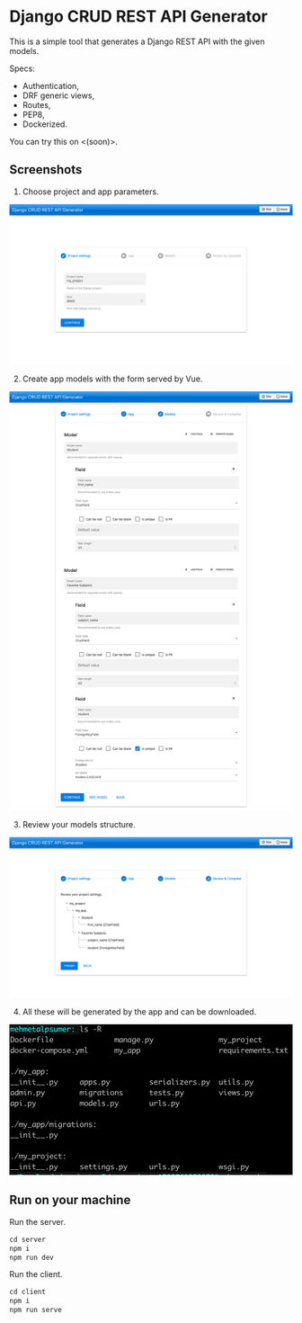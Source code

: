 # Django CRUD REST API Generator

This is a simple     tool that generates a Django REST API with the given models.

Specs:
- Authentication,
- DRF generic views,
- Routes,
- PEP8,
- Dockerized.

You can try this on <(soon)>.

## Screenshots
1) Choose project and app parameters.

![Step 1](/images/1.png)

2) Create app models with the form served by Vue.

![Step 2](/images/2.png)

3) Review your models structure.

![Step 3](/images/3.png)

4) All these will be generated by the app and can be downloaded.

![Step 4](/images/4.png)

## Run on your machine

Run the server.
```
cd server
npm i
npm run dev
```

Run the client.
```
cd client
npm i
npm run serve
```


